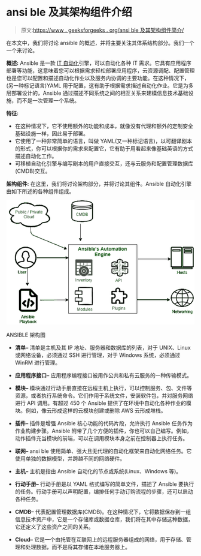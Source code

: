 # ansi ble 及其架构组件介绍

> 原文:[https://www . geeksforgeeks . org/ansi ble 及其架构组件简介/](https://www.geeksforgeeks.org/introduction-to-ansible-and-its-architecture-components/)

在本文中，我们将讨论 ansible 的概述，并将主要关注其体系结构部分。我们一个一个来讨论。

**概述:**
Ansible 是一款 [IT 自动化](https://www.geeksforgeeks.org/overview-of-it-automation/)引擎，可以自动化各种 IT 需求。它具有应用程序部署等功能，这意味着您可以根据需求轻松部署应用程序，云资源调配、配置管理也是您可以配置和描述自动化作业以及服务内协调的主要功能。在这种情况下，(另一种标记语言)YAML 用于配置，这有助于根据需求描述自动化作业。它是为多层部署设计的，Ansible 通过描述不同系统之间的相互关系来建模信息技术基础设施，而不是一次管理一个系统。

**特征:**

*   在这种情况下，它不使用额外的功能和成本，就像没有代理和额外的定制安全基础设施一样，因此易于部署。
*   它使用了一种非常简单的语言，叫做 YAML(又一种标记语言)，以可翻译剧本的形式，你可以根据你的需求来配置它，它有助于用看起来像基础英语的方式描述自动化工作。
*   可移植自动化引擎与编写剧本的用户直接交互，还与云服务和配置管理数据库(CMDB)交互。

**架构组件:**
在这里，我们将讨论架构部分，并将讨论其组件。Ansible 自动化引擎由如下所述的各种组件组成。

![](img/6ede32330c3261340677fabc763295e9.png)

ANSIBLE 架构图

*   **清单–**
    清单是主机及其 IP 地址、服务器和数据库的列表，对于 UNIX、Linux 或网络设备，必须通过 SSH 进行管理，对于 Windows 系统，必须通过 WinRM 进行管理。

*   **应用程序接口–**
    应用程序编程接口被用作公共和私有云服务的一种传输模式。

*   **模块–**
    模块通过行动手册直接在远程主机上执行，可以控制服务、包、文件等资源，或者执行系统命令。它们作用于系统文件，安装软件包，并对服务网络进行 API 调用。有超过 450 个 Ansible 提供了在环境中自动化各种作业的模块。例如，像云形成这样的云模块创建或删除 AWS 云形成堆栈。

*   **插件–**
    插件是增强 Ansible 核心功能的代码片段，允许执行 Ansible 任务作为作业构建步骤。Ansible 附带了几个方便的插件，你也可以自己编写。例如，动作插件充当模块的前端，可以在调用模块本身之前在控制器上执行任务。

*   **联网–**
    ansi ble 使用简单、强大且无代理的自动化框架来自动化网络任务。它使用单独的数据模型，并跨越不同的网络硬件。

*   **主机–**
    主机是指由 Ansible 自动化的节点或系统(Linux、Windows 等)。

*   **行动手册–**
    行动手册是以 YAML 格式编写的简单文件，描述了 Ansible 要执行的任务。行动手册可以声明配置，编排任何手动订购流程的步骤，还可以启动各种任务。

*   **CMDB–**
    代表配置管理数据库(CMDB)。在这种情况下，它将数据保存到一组信息技术资产中，它是一个存储库或数据仓库，我们将在其中存储这种数据，它还定义了这些资产之间的关系。

*   **Cloud–**
    它是一个由托管在互联网上的远程服务器组成的网络，用于存储、管理和处理数据，而不是将其存储在本地服务器上。